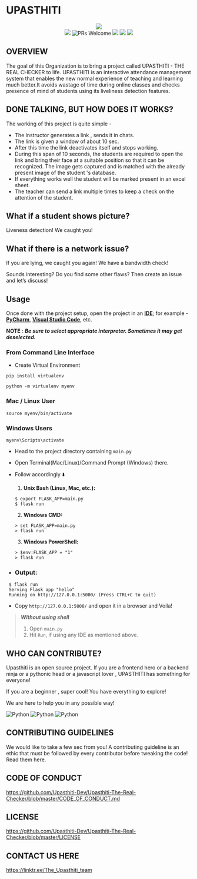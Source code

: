 # UPASTHITI

<p align="center">
 <img src="Logo/Upasthiti.gif" /> <br>
 <a href="https://github.com/TesseractCoding/NeoAlgo/blob/master/LICENSE" target="_blank"><img src="https://img.shields.io/github/license/tesseractcoding/neoalgo?style=for-the-badge" /></a> <img src="https://img.shields.io/badge/PRs-welcome-brightgreen.svg?style=for-the-badge" alt="PRs Welcome" /> <img src="https://img.shields.io/github/issues/Upasthiti-Dev/Upasthiti-The-Real-Checker?style=for-the-badge"> <img src="https://img.shields.io/github/forks/Upasthiti-Dev/Upasthiti-The-Real-Checker?style=for-the-badge"> <img src="https://img.shields.io/github/stars/Upasthiti-Dev/Upasthiti-The-Real-Checker?style=for-the-badge">
 
 </p>

## OVERVIEW




The goal of this Organization is to bring a project called UPASTHITI - THE REAL CHECKER to life. UPASTHITI is an interactive attendance management system that enables the new normal experience of teaching and learning much better.It avoids wastage of time during online classes and checks presence of mind of students using its liveliness detection features.

## DONE TALKING, BUT HOW DOES IT WORKS?

The working of this project is quite simple - 

- The instructor generates a link , sends it in chats. 
- The link is given a window of about 10 sec. 
- After this time the link deactivates itself and stops working.
- During this span of 10 seconds, the students are required to open the link and bring their face at a suitable position so that it can be recognized. The image gets captured and is matched with the already present image of the student 's database. 
- If everything works well the student will be marked present in an excel sheet. 
- The teacher can send a link multiple times to keep a check on the attention of the student.

## What if a student shows picture?
Liveness detection! We caught you!

## What if there is a network issue?
If you are lying, we caught you again! We have a bandwidth check!

Sounds interesting? Do you find some other flaws? Then create an issue and let’s discuss!

## Usage

Once done with the project setup, open the project in an [**IDE**](https://wiki.python.org/moin/IntegratedDevelopmentEnvironments); for example - [**PyCharm**](https://www.jetbrains.com/pycharm/), [**Visual Studio Code**](https://code.visualstudio.com/), etc.


**NOTE** : ***Be sure to select appropriate interpreter. Sometimes it may get deselected.***

### From Command Line Interface

* Create Virtual Environment
```
pip install virtualenv

python -m virtualenv myenv
```
### Mac / Linux User
```
source myenv/bin/activate
```
### Windows Users
```
myenv\Scripts\activate
```

* Head to the project directory containing ```main.py```

* Open Terminal(Mac/Linux)/Command Prompt (Windows) there.

* Follow accordingly :arrow_down:

  1. **Unix Bash (Linux, Mac, etc.):**
  ```
  $ export FLASK_APP=main.py
  $ flask run
  ```
  2. **Windows CMD:**
  ```
  > set FLASK_APP=main.py
  > flask run
  ```
  3. **Windows PowerShell:**
   ```
  > $env:FLASK_APP = "1"
  > flask run
  ```
* ### Output:
```
 $ flask run
 Serving Flask app "hello"
 Running on http://127.0.0.1:5000/ (Press CTRL+C to quit)
```

 * Copy `http://127.0.0.1:5000/` and open it in a browser and Voila!

> ***Without using shell***
> 1. Open `main.py`
> 2. Hit `Run`, if using any IDE as mentioned above.

## WHO CAN CONTRIBUTE? 
Upasthiti is an open source project. If you are a frontend hero or a backend ninja or  a pythonic head or a javascript lover , UPASTHITI has something for everyone!

If you are a beginner , super cool! You have everything to explore!

We are here to help you in any possible way!


![Python](https://forthebadge.com/images/badges/made-with-python.svg) ![Python](https://forthebadge.com/images/badges/made-with-javascript.svg) ![Python](https://forthebadge.com/images/badges/open-source.svg) 
## CONTRIBUTING GUIDELINES
We would like to take a few sec from you! 
A contributing guideline is an ethic that must be followed by every contributor before tweaking the code!
Read them here.

## CODE OF CONDUCT 
https://github.com/Upasthiti-Dev/Upasthiti-The-Real-Checker/blob/master/CODE_OF_CONDUCT.md

## LICENSE
https://github.com/Upasthiti-Dev/Upasthiti-The-Real-Checker/blob/master/LICENSE

## CONTACT US HERE
https://linktr.ee/The_Upasthiti_team
